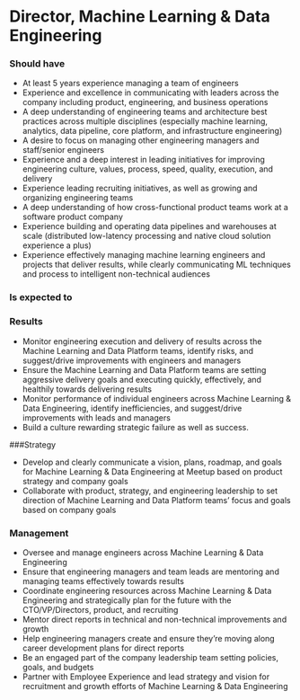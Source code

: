 Director, Machine Learning & Data Engineering
=====================

### Should have
* At least 5 years experience managing a team of engineers
* Experience and excellence in communicating with leaders across the company including product, engineering, and business operations
* A deep understanding of engineering teams and architecture best practices across multiple disciplines (especially machine learning, analytics, data pipeline, core platform, and infrastructure engineering)
* A desire to focus on managing other engineering managers and staff/senior engineers
* Experience and a deep interest in leading initiatives for improving engineering culture, values, process, speed, quality, execution, and delivery
* Experience leading recruiting initiatives, as well as growing and organizing engineering teams
* A deep understanding of how cross-functional product teams work at a software product company
* Experience building and operating data pipelines and warehouses at scale (distributed low-latency processing and native cloud solution experience a plus)
* Experience effectively managing machine learning engineers and projects that deliver results, while clearly communicating ML techniques and process to intelligent non-technical audiences

### Is expected to
### Results
* Monitor engineering execution and delivery of results across the Machine Learning and Data Platform teams, identify risks, and suggest/drive improvements with engineers and managers
* Ensure the Machine Learning and Data Platform teams are setting aggressive delivery goals and executing quickly, effectively, and healthily towards delivering results 
* Monitor performance of individual engineers across Machine Learning & Data Engineering, identify inefficiencies, and suggest/drive improvements with leads and managers
* Build a culture rewarding strategic failure as well as success.

###Strategy
* Develop and clearly communicate a vision, plans, roadmap, and goals for Machine Learning & Data Engineering at Meetup based on product strategy and company goals
* Collaborate with product, strategy, and engineering leadership to set direction of Machine Learning and Data Platform teams’ focus and goals based on company goals

### Management
* Oversee and manage engineers across Machine Learning & Data Engineering
* Ensure that engineering managers and team leads are mentoring and managing teams effectively towards results
* Coordinate engineering resources across Machine Learning & Data Engineering and strategically plan for the future with the CTO/VP/Directors, product, and recruiting
* Mentor direct reports in technical and non-technical improvements and growth
* Help engineering managers create and ensure they’re moving along career development plans for direct reports
* Be an engaged part of the company leadership team setting policies, goals, and budgets
* Partner with Employee Experience and lead strategy and vision for recruitment and growth efforts of Machine Learning & Data Engineering
